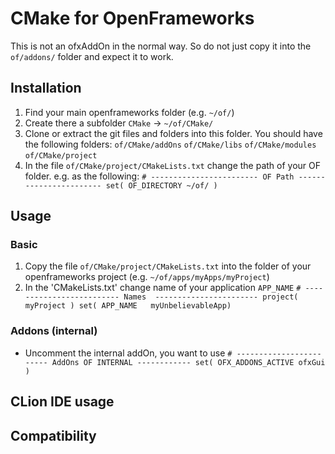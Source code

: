 # CMake for OpenFrameworks
This is not an ofxAddOn in the normal way.
So do not just copy it into the `of/addons/` folder and expect it to work.

## Installation
1. Find your main openframeworks folder (e.g. `~/of/`)
2. Create there a subfolder `CMake` -> `~/of/CMake/`
3. Clone or extract the git files and folders into this folder. You should have the following folders:
`of/CMake/addOns`
`of/CMake/libs`
`of/CMake/modules`
`of/CMake/project`
4. In the file `of/CMake/project/CMakeLists.txt` change the path of your OF folder. e.g. as the following:
``# ------------------------ OF Path -----------------------
set( OF_DIRECTORY ~/of/ )
``

## Usage

### Basic
1. Copy the file `of/CMake/project/CMakeLists.txt` into the folder of your openframeworks project (e.g. `~/of/apps/myApps/myProject`)
2. In the 'CMakeLists.txt' change name of your application `APP_NAME`
``# ------------------------- Names  -----------------------
project(        myProject )
set( APP_NAME   myUnbelievableApp)
``

### Addons (internal)
- Uncomment the internal addOn, you want to use
`# ------------------------ AddOns OF INTERNAL ------------
 set( OFX_ADDONS_ACTIVE
         ofxGui
 )
`

## CLion IDE usage

## Compatibility
